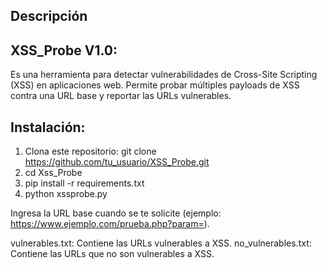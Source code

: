 ## Descripción
## XSS_Probe V1.0: 
Es una herramienta para detectar vulnerabilidades de Cross-Site Scripting (XSS) en aplicaciones web. Permite probar múltiples payloads de XSS contra una URL base y reportar las URLs vulnerables.

## Instalación:

1. Clona este repositorio:
git clone https://github.com/tu_usuario/XSS_Probe.git
2. cd Xss_Probe
3. pip install -r requirements.txt
4. python xssprobe.py

Ingresa la URL base cuando se te solicite (ejemplo: https://www.ejemplo.com/prueba.php?param=).

vulnerables.txt: Contiene las URLs vulnerables a XSS.
no_vulnerables.txt: Contiene las URLs que no son vulnerables a XSS.
